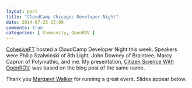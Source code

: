 ```yaml
---
layout: post
title: "CloudCamp Chicago: Developer Night"
date: 2014-07-25 15:09
comments: true
categories: [ Community, OpenROV ]
---
```

[CohesiveFT](http://cohesiveft.com) hosted a CloudCamp Developer Night this week. Speakers were Philip Szalwinski of 8th Light, John Downey of Braintree, Marcy Capron of Polymathic, and me. My presentation, [Citizen Science With OpenROV](/blog/2014/06/16/citizen-science-with-openrov/), was based on the blog post of the same name.

Thank you [Margaret Walker](https://twitter.com/MargieWalker) for running a great event. Slides appear below.

<!--more-->

<script async class="speakerdeck-embed" data-id="4d87fa90f65e0131729a0a98c369402e" data-ratio="1.29456384323641" src="//speakerdeck.com/assets/embed.js"></script>

